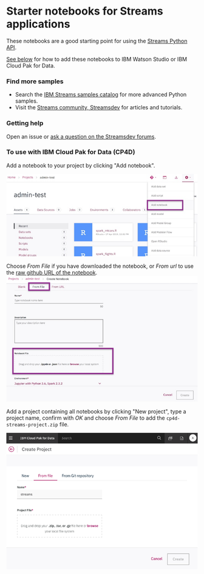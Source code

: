 # Starter notebooks for Streams applications

These notebooks are a good starting point for using the [Streams Python API](http://ibmstreams.github.io/streamsx.documentation/docs/python/1.6/python-appapi-devguide/).

[See below](#howto) for how to add these notebooks to IBM Watson Studio or IBM Cloud Pak for Data.


### Find more samples
- Search the [IBM Streams samples catalog](https://ibmstreams.github.io/samples/?filter=python) for more advanced Python samples.
- Visit the [Streams community, Streamsdev](https://developer.ibm.com/streamsdev/) for articles and tutorials.


### Getting help

Open an issue or [ask a question on the Streamsdev forums](https://developer.ibm.com/answers/smart-spaces/22/streamsdev.html).


<a name="howto"></a>
### To use with IBM Cloud Pak for Data (CP4D)

Add a notebook to your project by clicking "Add notebook".

![add a notebook from cp4d](img/add-notebook-icp4d.jpg)


Choose _From File_ if you have downloaded the notebook, or _From url_ to use the [raw github URL of the notebook](https://i.stack.imgur.com/V05bP.png).
![add a notebook from studio](img/from-file.jpg)



Add a project containing all notebooks by clicking "New project", type a project name, confirm with _OK_ and choose _From File_ to add the `cp4d-streams-project.zip` file.

![add a project from cp4d](img/from-project-file.png)

